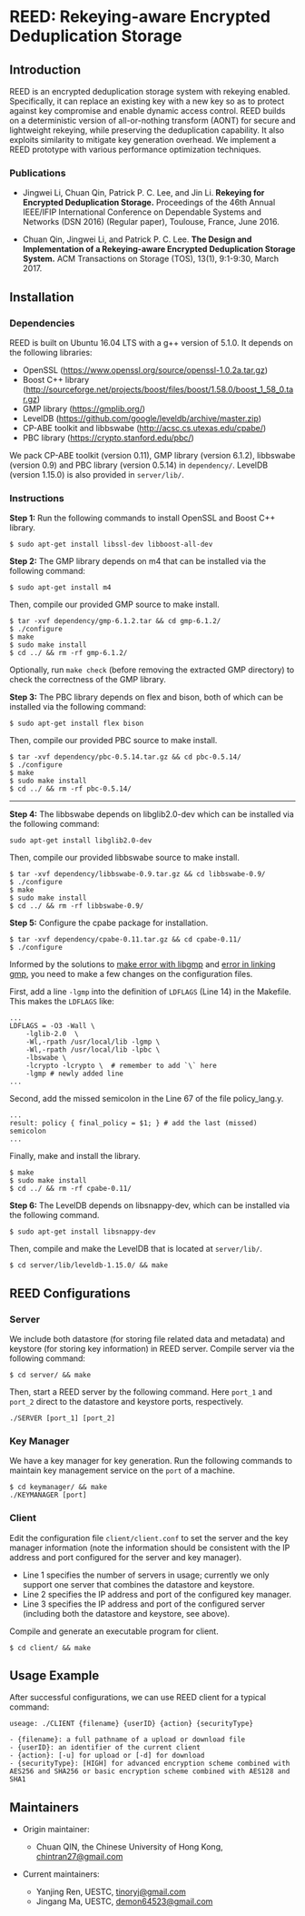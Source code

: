 # REED: Rekeying-aware Encrypted Deduplication Storage 

## Introduction

REED is an encrypted deduplication storage system with rekeying enabled.
Specifically, it can replace an existing key with a new key so as to protect
against key compromise and enable dynamic access control. REED builds on a
deterministic version of all-or-nothing transform (AONT) for secure and
lightweight rekeying, while preserving the deduplication capability. It also
exploits similarity to mitigate key generation overhead. We implement a REED
prototype with various performance optimization techniques. 

### Publications

- Jingwei Li, Chuan Qin, Patrick P. C. Lee, and Jin Li. 
**Rekeying for Encrypted Deduplication Storage.**
Proceedings of the 46th Annual IEEE/IFIP International Conference on Dependable Systems and Networks (DSN 2016) (Regular paper), Toulouse, France, June 2016.

- Chuan Qin, Jingwei Li, and Patrick P. C. Lee.
**The Design and Implementation of a Rekeying-aware Encrypted Deduplication Storage System.**
ACM Transactions on Storage (TOS), 13(1), 9:1-9:30, March 2017.


## Installation

### Dependencies

REED is built on Ubuntu 16.04 LTS with a g++ version of 5.1.0. It depends on the following libraries:

- OpenSSL (https://www.openssl.org/source/openssl-1.0.2a.tar.gz)
- Boost C++ library (http://sourceforge.net/projects/boost/files/boost/1.58.0/boost_1_58_0.tar.gz)
- GMP library (https://gmplib.org/)
- LevelDB (https://github.com/google/leveldb/archive/master.zip)
- CP-ABE toolkit and libbswabe (http://acsc.cs.utexas.edu/cpabe/) 
- PBC library (https://crypto.stanford.edu/pbc/)

We pack CP-ABE toolkit (version 0.11), GMP library (version 6.1.2), libbswabe (version 0.9) and PBC library (version 0.5.14) in `dependency/`. LevelDB (version 1.15.0) is also provided in `server/lib/`.

### Instructions

**Step 1:** Run the following commands to install OpenSSL and Boost C++ library.  
```
$ sudo apt-get install libssl-dev libboost-all-dev
```

**Step 2:** The GMP library depends on m4 that can be installed via the following command: 
```
$ sudo apt-get install m4
```

Then, compile our provided GMP source to make install. 
```
$ tar -xvf dependency/gmp-6.1.2.tar && cd gmp-6.1.2/ 
$ ./configure
$ make
$ sudo make install
$ cd ../ && rm -rf gmp-6.1.2/
```

Optionally, run `make check` (before removing the extracted GMP directory) to check the correctness of the GMP library.

**Step 3:** The PBC library depends on flex and bison, both of which can be installed via the following command:   
```
$ sudo apt-get install flex bison
```

Then, compile our provided PBC source to make install.
```
$ tar -xvf dependency/pbc-0.5.14.tar.gz && cd pbc-0.5.14/ 
$ ./configure
$ make
$ sudo make install
$ cd ../ && rm -rf pbc-0.5.14/
```

---

**Step 4:** The libbswabe depends on libglib2.0-dev which can be installed via the following command:
```
sudo apt-get install libglib2.0-dev
```

Then, compile our provided libbswabe source to make install.
```
$ tar -xvf dependency/libbswabe-0.9.tar.gz && cd libbswabe-0.9/ 
$ ./configure
$ make
$ sudo make install
$ cd ../ && rm -rf libbswabe-0.9/
```

**Step 5:** Configure the cpabe package for installation. 
```
$ tar -xvf dependency/cpabe-0.11.tar.gz && cd cpabe-0.11/ 
$ ./configure
```

Informed by the solutions to [make error with libgmp](https://stackoverflow.com/questions/10354053/ciphertext-policy-attribute-based-encryption-toolkit-make-error-with-libgmp) and [error in linking gmp](https://stackoverflow.com/questions/17373306/error-in-linking-gmp-while-compiling-cpabe-package-from-its-source-code), you need to make a few changes on the configuration files. 

First, add a line `-lgmp` into the definition of `LDFLAGS` (Line 14) in the Makefile. This makes the `LDFLAGS` like:    
```
...
LDFLAGS = -O3 -Wall \
    -lglib-2.0  \
    -Wl,-rpath /usr/local/lib -lgmp \
    -Wl,-rpath /usr/local/lib -lpbc \
    -lbswabe \
    -lcrypto -lcrypto \  # remember to add `\` here
    -lgmp # newly added line
...
```

Second, add the missed semicolon in the Line 67 of the file policy_lang.y.
```
...
result: policy { final_policy = $1; } # add the last (missed) semicolon
...
```

Finally, make and install the library.
```
$ make
$ sudo make install
$ cd ../ && rm -rf cpabe-0.11/
```

**Step 6:** The LevelDB depends on libsnappy-dev, which can be installed via the following command.
```
$ sudo apt-get install libsnappy-dev
```

Then, compile and make the LevelDB that is located at `server/lib/`. 
```
$ cd server/lib/leveldb-1.15.0/ && make
```

## REED Configurations

### Server

We include both datastore (for storing file related data and metadata) and keystore (for storing key information) in REED server. Compile server via the following command: 
```
$ cd server/ && make
```

Then, start a REED server by the following command. Here `port_1` and `port_2` direct to the datastore and keystore ports, respectively.  
```
./SERVER [port_1] [port_2]
```

### Key Manager

We have a key manager for key generation. Run the following commands to maintain key management service on the `port` of a machine.  

```
$ cd keymanager/ && make
./KEYMANAGER [port]
```

### Client

Edit the configuration file `client/client.conf` to set the server and the key manager information (note the information should be consistent with the IP address and port configured for the server and key manager).

- Line 1 specifies the number of servers in usage; currently we only support one server that combines the datastore and keystore. 
- Line 2 specifies the IP address and port of the configured key manager.
- Line 3 specifies the IP address and port of the configured server (including both the datastore and keystore, see above).

Compile and generate an executable program for client.

```
$ cd client/ && make
```

## Usage Example

After successful configurations, we can use REED client for a typical command:

```
useage: ./CLIENT {filename} {userID} {action} {securityType}

- {filename}: a full pathname of a upload or download file 
- {userID}: an identifier of the current client
- {action}: [-u] for upload or [-d] for download
- {securityType}: [HIGH] for advanced encryption scheme combined with AES256 and SHA256 or basic encryption scheme combined with AES128 and SHA1
```

## Maintainers

 * Origin maintainer:

	- Chuan QIN, the Chinese University of Hong Kong, chintran27@gmail.com

* Current maintainers:

    - Yanjing Ren, UESTC, tinoryj@gmail.com
    - Jingang Ma, UESTC, demon64523@gmail.com

